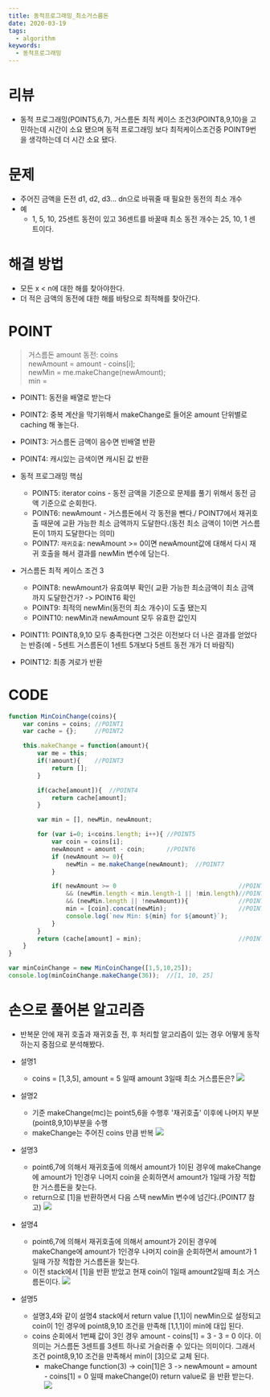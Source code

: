 ```yaml
---
title: 동적프로그래밍_최소거스름돈
date: 2020-03-19
tags:
  - algorithm
keywords:
  - 동적프로그래밍
---
```


# 리뷰 
* 동적 프로그래밍(POINT5,6,7), 거스름돈 최적 케이스 조건3(POINT8,9,10)을 고민하는데 시간이 소요 됐으며 동적 프로그래밍 보다 최적케이스조건중 POINT9번을 생각하는데 더 시간 소요 됐다.

# 문제 
* 주어진 금액을 돈전 d1, d2, d3... dn으로 바꿔줄 때 필요한 동전의 최소 개수
* 예
    - 1, 5, 10, 25센트 동전이 있고 36센트를 바꿀때 최소 동전 개수는 25, 10, 1 센트이다.
        
# 해결 방법 
* 모든 x < n에 대한 해를 찾아야한다.
* 더 적은 금액의 동전에 대한 해를 바탕으로 최적해를 찾아간다.

# POINT
> 거스름돈 amount
> 동전: coins  
> newAmount = amount - coins[i];  
> newMin = me.makeChange(newAmount);  
> min = 

* POINT1: 동전을 배열로 받는다
* POINT2: 중복 계산을 막기위해서 makeChange로 들어온 amount 단위별로 caching 해 놓는다. 
* POINT3: 거스름돈 금액이 음수면 빈배열 반환
* POINT4: 캐시있는 금색이면 캐시된 값 반환

* 동적 프로그래밍 핵심
    * POINT5: iterator coins - 동전 금액을 기준으로 문제를 풀기 위해서 동전 금액 기준으로 순회한다. 
    * POINT6: newAmount - 거스름돈에서 각 동전을 뺀다./ POINT7에서 재귀호출 때문에 교환 가능한 최소 금액까지 도달한다.(동전 최소 금액이 1이면 거스름돈이 1까지 도달한다는 의미)
    * POINT7: `재귀호출`: newAmount >= 0이면 newAmount값에 대해서 다시 재귀 호출을 해서 결과를 newMin 변수에 담는다.

* 거스름돈 최적 케이스 조건 3
    * POINT8: newAmount가 유효여부 확인( 교환 가능한 최소금액이 최소 금액 까지 도달한건가? -> POINT6 확인 
    * POINT9: 최적의 newMin(동전의 최소 개수)이 도출 됐는지
    * POINT10: newMin과 newAmount 모두 유효한 값인지

* POINT11: POINT8,9,10 모두 충족한다면 그것은 이전보다 더 나은 결과를 얻었다는 반증(예 - 5센트 거스름돈이 1센트 5개보다 5센트 동전 개가 더 바람직)
* POINT12: 최종 겨로가 반환

# CODE
```js
function MinCoinChange(coins){
    var conins = coins; //POINT1
    var cache = {};     //POINT2

    this.makeChange = function(amount){
        var me = this;
        if(!amount){    //POINT3
            return [];  
        }

        if(cache[amount]){  //POINT4
            return cache[amount];
        }

        var min = [], newMin, newAmount;

        for (var i=0; i<coins.length; i++){ //POINT5
            var coin = coins[i];
            newAmount = amount - coin;      //POINT6
            if (newAmount >= 0){
                newMin = me.makeChange(newAmount);  //POINT7
            }

            if( newAmount >= 0                                  //POINT8
                && (newMin.length < min.length-1 || !min.length)//POINT9
                && (newMin.length || !newAmount)){              //POINT10
                min = [coin].concat(newMin);                    //POINT11
                console.log(`new Min: ${min} for ${amount}`);   
            }
        }
        return (cache[amount] = min);                           //POINT12
    }
}

var minCoinChange = new MinCoinChange([1,5,10,25]);
console.log(minCoinChange.makeChange(36));  //[1, 10, 25]
```


# 손으로 풀어본 알고리즘
* 반복문 안에 재귀 호출과 재귀호출 전, 후 처리할 알고리즘이 있는 경우 어떻게 동작하는지 중점으로 분석해봤다.

* 설명1
    * coins = [1,3,5], amount = 5 일때 amount 3일때 최소 거스름돈은?
![](./최소거스름돈_Stack기준_분석.jpg)


* 설명2
    * 기준 makeChange(mc)는 point5,6을 수행후 '재귀호출' 이후에 나머지 부분(point8,9,10)부분을 수행
    * makeChange는 주어진 coins 만큼 반복
![](./최소거스름돈_Stack기준_분석1.jpg)

* 설명3
    * point6,7에 의해서 재귀호출에 의해서 amount가 1이된 경우에 makeChange에 amount가 1인경우 나머지 coin을 순회하면서 amount가 1일때 가장 적합한 거스름돈을 찾는다.
    * return으로 [1]을 반환하면서 다음 스택 newMin 변수에 넘긴다.(POINT7 참고)
![](./최소거스름돈_Stack기준_분석2.jpg)

* 설명4
    * point6,7에 의해서 재귀호출에 의해서 amount가 2이된 경우에 makeChange에 amount가 1인경우 나머지 coin을 순회하면서 amount가 1일때 가장 적합한 거스름돈을 찾는다.
    * 이전 stack에서 [1]을 반환 받았고 현재 coin이 1일때 amount2일때 최소 거스름돈이다.
![](./최소거스름돈_Stack기준_분석3.jpg)

* 설명5
    * 설명3,4와 같이 설명4 stack에서 return value [1,1]이 newMin으로 설정되고 coin이 1인 경우에 point8,9,10 조건을 만족해 [1,1,1]이 min에 대입 된다. 
    * coins 순회에서 1번째 값이 3인 경우 amount - coins[1] = 3 - 3 = 0 이다. 
    이 의미는 거스름돈 3센트를 3센트 하나로 거슬러줄 수 있다는 의미이다. 그래서 조건 point8,9,10 조건을 만족해서 min이 [3]으로 교체 된다.
        - makeChange function(3) -> coin[1]은 3 -> newAmount = amount - coins[1] = 0 일때 makeChange(0) return value로 [](빈배열)을 반환 받는다.
![](./최소거스름돈_Stack기준_분석4.jpg)